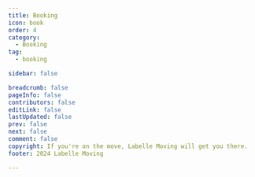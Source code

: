 ```yaml
---
title: Booking
icon: book
order: 4
category:
  - Booking
tag:
  - booking

sidebar: false

breadcrumb: false
pageInfo: false
contributors: false
editLink: false
lastUpdated: false
prev: false
next: false
comment: false
copyright: If you're on the move, Labelle Moving will get you there.
footer: 2024 Labelle Moving  

---
```

<iframeComp  elevation="20"  justify="center"></iframeComp>

<script setup>
import iframeComp from "@source/components/iframeComp.vue"
</script>